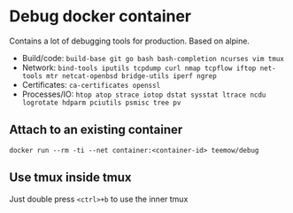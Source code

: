 # Debug docker container

Contains a lot of debugging tools for production. Based on alpine.

* Build/code: `build-base git go bash bash-completion ncurses vim tmux`
* Network: `bind-tools iputils tcpdump curl nmap tcpflow iftop net-tools mtr netcat-openbsd bridge-utils iperf ngrep`
* Certificates: `ca-certificates openssl`
* Processes/IO: `htop atop strace iotop dstat sysstat ltrace ncdu logrotate hdparm pciutils psmisc tree pv`

## Attach to an existing container

```
docker run --rm -ti --net container:<container-id> teemow/debug
```

## Use tmux inside tmux

Just double press `<ctrl>+b` to use the inner tmux

